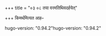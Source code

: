+++
title = "०३ ०८ तया वरमतिथिवदर्हयेत्"

+++
किमर्थमित्यत आह–

hugo-version: "0.94.2"hugo-version: "0.94.2"